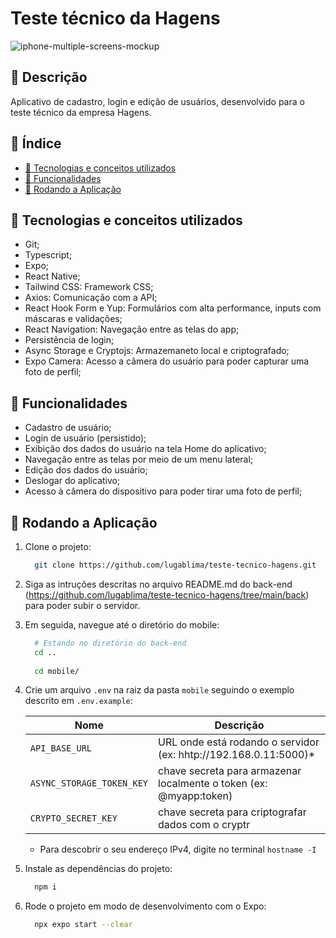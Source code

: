 # Teste técnico da Hagens

![iphone-multiple-screens-mockup](https://user-images.githubusercontent.com/89944405/220806354-58e5d25c-661d-4532-87ae-93abf3444941.png)

## 📌 Descrição

Aplicativo de cadastro, login e edição de usuários, desenvolvido para o teste técnico da empresa Hagens. 

## 📑 Índice

- [🧰 Tecnologias e conceitos utilizados](#-tecnologias-e-conceitos-utilizados)
- [🧭 Funcionalidades](#-funcionalidades)
- [🚀 Rodando a Aplicação](#-rodando-a-aplicação)

## 🧰 Tecnologias e conceitos utilizados

- Git;
- Typescript;
- Expo;
- React Native;
- Tailwind CSS: Framework CSS;
- Axios: Comunicação com a API;
- React Hook Form e Yup: Formulários com alta performance, inputs com máscaras e validações;
- React Navigation: Navegação entre as telas do app;
- Persistência de login;
- Async Storage e Cryptojs: Armazemaneto local e criptografado;
- Expo Camera: Acesso a câmera do usuário para poder capturar uma foto de perfil;

## 🧭 Funcionalidades

- Cadastro de usuário;
- Login de usuário (persistido);
- Exibição dos dados do usuário na tela Home do aplicativo;
- Navegação entre as telas por meio de um menu lateral;
- Edição dos dados do usuário;
- Deslogar do aplicativo;  
- Acesso à câmera do dispositivo para poder tirar uma foto de perfil;    

## 🚀 Rodando a Aplicação
  
1. Clone o projeto:

    ```bash
      git clone https://github.com/lugablima/teste-tecnico-hagens.git
    ```

2. Siga as intruções descritas no arquivo README.md do back-end (<a href="https://github.com/lugablima/teste-tecnico-hagens/tree/main/back">https://github.com/lugablima/teste-tecnico-hagens/tree/main/back</a>) para poder subir o servidor.

3. Em seguida, navegue até o diretório do mobile:

    ```bash
      # Estando no diretório do back-end
      cd ..
      
      cd mobile/
    ```

5. Crie um arquivo `.env` na raiz da pasta `mobile` seguindo o exemplo descrito em `.env.example`:

    | Nome                 | Descrição                                                               |
    |--------------------- |------------------------------------------------------------------------ |
    | `API_BASE_URL`            | URL onde está rodando o servidor (ex: hhtp://192.168.0.11:5000)*   |
    | `ASYNC_STORAGE_TOKEN_KEY` | chave secreta para armazenar localmente o token (ex: @myapp:token) |
    | `CRYPTO_SECRET_KEY`       | chave secreta para criptografar dados com o cryptr                 |

    - Para descobrir o seu endereço IPv4, digite no terminal `hostname -I` 

3. Instale as dependências do projeto:

    ```bash
      npm i
    ```

4. Rode o projeto em modo de desenvolvimento com o Expo:

    ```bash
      npx expo start --clear
    ```
    
